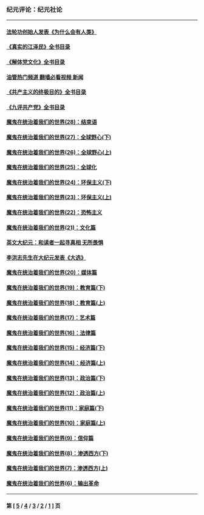 ### 纪元评论：纪元社论
---
#### [法轮功创始人发表《为什么会有人类》](../../pages/nsc422/n13912117.md?04080330) 
#### [《真实的江泽民》全书目录](../../pages/nsc422/n13721399.md?04080330) 
#### [《解体党文化》全书目录](../../pages/nsc422/n13721157.md?04080330) 
#### [油管热门频道 翻墙必看视频 新闻](ok?04080330)
#### [《共产主义的终极目的》全书目录](../../pages/nsc422/n13721048.md?04080330) 
#### [《九评共产党》全书目录](../../pages/nsc422/n13708085.md?04080330) 
#### [魔鬼在统治着我们的世界(28)：结束语](../../pages/nsc422/n10936246.md?04080330) 
#### [魔鬼在统治着我们的世界(27)：全球野心(下)](../../pages/nsc422/n10928319.md?04080330) 
#### [魔鬼在统治着我们的世界(26)：全球野心(上)](../../pages/nsc422/n10900318.md?04080330) 
#### [魔鬼在统治着我们的世界(25)：全球化](../../pages/nsc422/n10788205.md?04080330) 
#### [魔鬼在统治着我们的世界(24)：环保主义(下)](../../pages/nsc422/n10695307.md?04080330) 
#### [魔鬼在统治着我们的世界(23)：环保主义(上)](../../pages/nsc422/n10688613.md?04080330) 
#### [魔鬼在统治着我们的世界(22)：恐怖主义](../../pages/nsc422/n10614727.md?04080330) 
#### [魔鬼在统治着我们的世界(21)：文化篇](../../pages/nsc422/n10597706.md?04080330) 
#### [英文大纪元：和读者一起寻真相 无所畏惧](../../pages/nsc422/n12542027.md?04080330) 
#### [李洪志先生在大纪元发表《大选》](../../pages/nsc422/n12534746.md?04080330) 
#### [魔鬼在统治着我们的世界(20)：媒体篇](../../pages/nsc422/n10586579.md?04080330) 
#### [魔鬼在统治着我们的世界(19)：教育篇(下)](../../pages/nsc422/n10564808.md?04080330) 
#### [魔鬼在统治着我们的世界(18)：教育篇(上)](../../pages/nsc422/n10526970.md?04080330) 
#### [魔鬼在统治着我们的世界(17)：艺术篇](../../pages/nsc422/n10499093.md?04080330) 
#### [魔鬼在统治着我们的世界(16)：法律篇](../../pages/nsc422/n10485969.md?04080330) 
#### [魔鬼在统治着我们的世界(15)：经济篇(下)](../../pages/nsc422/n10469975.md?04080330) 
#### [魔鬼在统治着我们的世界(14)：经济篇(上)](../../pages/nsc422/n10457370.md?04080330) 
#### [魔鬼在统治着我们的世界(13)：政治篇(下)](../../pages/nsc422/n10448270.md?04080330) 
#### [魔鬼在统治着我们的世界(12)：政治篇(上)](../../pages/nsc422/n10444576.md?04080330) 
#### [魔鬼在统治着我们的世界(11)：家庭篇(下)](../../pages/nsc422/n10440961.md?04080330) 
#### [魔鬼在统治着我们的世界(10)：家庭篇(上)](../../pages/nsc422/n10435448.md?04080330) 
#### [魔鬼在统治着我们的世界(9)：信仰篇](../../pages/nsc422/n10432159.md?04080330) 
#### [魔鬼在统治着我们的世界(8)：渗透西方(下)](../../pages/nsc422/n10429603.md?04080330) 
#### [魔鬼在统治着我们的世界(7)：渗透西方(上)](../../pages/nsc422/n10426013.md?04080330) 
#### [魔鬼在统治着我们的世界(6)：输出革命](../../pages/nsc422/n10421536.md?04080330) 

---
#### 第 [ [5](./5.md?04080330) / [4](./4.md?04080330) / [3](./3.md?04080330) / [2](./2.md?04080330) / [1](./1.md?04080330) ] 页

